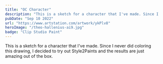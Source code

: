 ```yaml
---
title: "OC Character"
description: "This is a sketch for a character that I've made. Since I never did coloring this drawing, I decided to try out Style2Paints and the results are just amazing out of the box."
pubDate: "Sep 10 2022"
url: "https://www.artstation.com/artwork/ykPlv8"
heroImage: "/theo-hallenius-ai9.jpg"
badge: "Clip Studio Paint"
---
```


This is a sketch for a character that I've made. Since I never did coloring this drawing, I decided to try out Style2Paints and the results are just amazing out of the box.